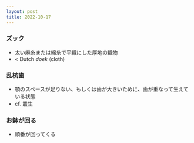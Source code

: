```yaml
---
layout: post
title: 2022-10-17
---
```


### ズック
- 太い麻糸または綿糸で平織にした厚地の織物
- &lt; Dutch *doek* (cloth)

### 乱杭歯
- 顎のスペースが足りない、もしくは歯が大きいために、歯が重なって生えている状態
- cf. 叢生

### お鉢が回る
- 順番が回ってくる


